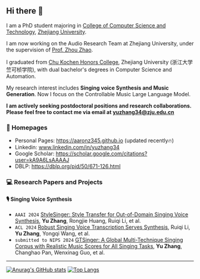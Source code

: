 ## Hi there 👋

I am a PhD student majoring in [College of Computer Science and Technology](http://www.en.cs.zju.edu.cn/), [Zhejiang University](https://www.zju.edu.cn/english/). 

I am now working on the Audio Research Team at Zhejiang University, under the supervision of [Prof. Zhou Zhao](https://person.zju.edu.cn/zhaozhou). 

I graduated from [Chu Kochen Honors College](http://ckc.zju.edu.cn/ckcen/main.htm), Zhejiang University (浙江大学竺可桢学院), with dual bachelor's degrees in Computer Science and Automation.

My research interest includes **Singing voice Synthesis and Music Generation**. Now I focus on the Controllable Music Large Language Model. 

**I am actively seeking postdoctoral positions and research collaborations. Please feel free to contact me via email at yuzhang34@zju.edu.cn**


### 📎 Homepages
- Personal Pages: https://aaronz345.github.io (updated recently🔥)
- Linkedin: www.linkedin.com/in/yuzhang34
- Google Scholar: https://scholar.google.com/citations?user=kA9A6LsAAAAJ
- DBLP: https://dblp.org/pid/50/671-126.html

### 💻 Research Papers and Projects

#### 🎙 Singing Voice Synthesis

- ``AAAI 2024`` [StyleSinger: Style Transfer for Out-of-Domain Singing Voice Synthesis](https://ojs.aaai.org/index.php/AAAI/article/view/29932), **Yu Zhang**, Rongjie Huang, Ruiqi Li, et al.
- ``ACL 2024`` [Robust Singing Voice Transcription Serves Synthesis](https://arxiv.org/abs/2405.09940), Ruiqi Li, **Yu Zhang**, Yongqi Wang, et al.
- ``submitted to NIPS 2024`` [GTSinger: A Global Multi-Technique Singing Corpus with Realistic Music Scores for All Singing Tasks](https://github.com/GTSinger/GTSinger), **Yu Zhang**, Changhao Pan, Wenxinag Guo, et al.

---

[![Anurag's GitHub stats](https://github-readme-stats.vercel.app/api?username=AaronZ345&&count_private=true&show_icons=true&theme=transparent&hide=prs)](https://github.com/anuraghazra/github-readme-stats)
[![Top Langs](https://github-readme-stats.vercel.app/api/top-langs/?username=AaronZ345&theme=transparent&count_private=true&layout=compact)](https://github.com/anuraghazra/github-readme-stats)
